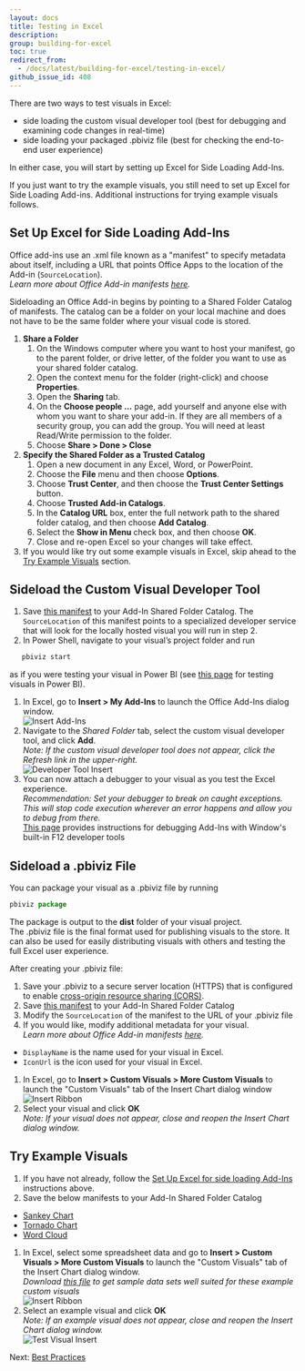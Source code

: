 ```yaml
---
layout: docs
title: Testing in Excel
description: 
group: building-for-excel
toc: true
redirect_from:
  - /docs/latest/building-for-excel/testing-in-excel/
github_issue_id: 408
---
```

There are two ways to test visuals in Excel:
* side loading the custom visual developer tool (best for debugging and examining code changes in real-time)
* side loading your packaged .pbiviz file (best for checking the end-to-end user experience)

In either case, you will start by setting up Excel for Side Loading Add-Ins.

If you just want to try the example visuals, you still need to set up Excel for Side Loading Add-ins.  Additional instructions for trying example visuals follows.

## Set Up Excel for Side Loading Add-Ins
Office add-ins use an .xml file known as a "manifest" to specify metadata about itself, including a URL that points Office Apps to the location of the Add-in (`SourceLocation`).  
*Learn more about Office Add-in manifests <a href="https://docs.microsoft.com/en-us/office/dev/add-ins/develop/add-in-manifests?tabs=tabid-1" target="_blank">here</a>.*  

Sideloading an Office Add-in begins by pointing to a Shared Folder Catalog of manifests.  The catalog can be a folder on your local machine and does not have to be the same folder where your visual code is stored.  
1. **Share a Folder**  
   1. On the Windows computer where you want to host your manifest, go to the parent folder, or drive letter, of the folder you want to use as your shared folder catalog.  
   1. Open the context menu for the folder (right-click) and choose **Properties**.  
   1. Open the **Sharing** tab.
   1. On the **Choose people ...** page, add yourself and anyone else with whom you want to share your add-in. If they are all members of a security group, you can add the group. You will need at least Read/Write permission to the folder. 
   1. Choose **Share > Done > Close**  
1. **Specify the Shared Folder as a Trusted Catalog**  
   1. Open a new document in any Excel, Word, or PowerPoint.  
   1. Choose the **File** menu and then choose **Options**.
   1. Choose **Trust Center**, and then choose the **Trust Center Settings** button.
   1. Choose **Trusted Add-in Catalogs**.
   1. In the **Catalog URL** box, enter the full network path to the shared folder catalog, and then choose **Add Catalog**.
   1. Select the **Show in Menu** check box, and then choose **OK**.
   1. Close and re-open Excel so your changes will take effect.
1. If you would like try out some example visuals in Excel, skip ahead to the [Try Example Visuals](#try-example-visuals) section.

## Sideload the Custom Visual Developer Tool
1. Save [this manifest](../../../assets/excel/manifest/dev-tool-addin.xml) to your Add-In Shared Folder Catalog.  The `SourceLocation` of this manifest points to a specialized developer service that will look for the locally hosted visual you will run in step 2.
1. In Power Shell, navigate to your visual’s project folder and run 
```typescript
   pbiviz start
```
as if you were testing your visual in Power BI (see [this page](../../step-by-step-lab/creating-a-custom-visual/#testing-the-custom-visual) for testing visuals in Power BI).  
1. In Excel, go to **Insert > My Add-Ins** to launch the Office Add-Ins dialog window.  
![Insert Add-Ins](../../../assets/excel/img/addin-insert-ribbon.png)
1. Navigate to the *Shared Folder* tab, select the custom visual developer tool, and click **Add**.  
*Note: If the custom visual developer tool does not appear, click the Refresh link in the upper-right.*  
![Developer Tool Insert](../../../assets/excel/img/dev-tool-addin-insert.png)
1. You can now attach a debugger to your visual as you test the Excel experience.  
*Recommendation: Set your debugger to break on caught exceptions.  This will stop code execution wherever an error happens and allow you to debug from there.*  
<a href="https://docs.microsoft.com/en-us/office/dev/add-ins/testing/debug-add-ins-using-f12-developer-tools-on-windows-10" target="_blank">This page</a> provides instructions for debugging Add-Ins with Window's built-in F12 developer tools

<!-- 1. Save [this manifest](../../../assets/excel/manifest/dev-tool-visual.xml) to your Add-In Shared Folder Catalog.  The `SourceLocation` of this manifest points to a specialized developer service that will look for the locally hosted visual you will run in step 2.
1. In Power Shell, navigate to your visual’s project folder and run 
```typescript
   pbiviz start
```
as if you were testing your visual in Power BI (see [this page](../../step-by-step-lab/creating-a-custom-visual) for testing visuals in Power BI).  
1. In Excel, go to **Insert > Custom Visuals > More Custom Visuals** to launch the "Custom Visuals" tab of the Insert Chart dialog window.  
![Insert Ribbon](../../../assets/excel/img/cv-insert-ribbon.png)
1. Select the custom visual developer tool and click **OK**.  
*Note: If the custom visual developer tool does not appear, close and reopen the Insert Chart dialog window.*  
![Developer Tool Insert](../../../assets/excel/img/dev-tool-visual-insert.png)
1. You can now attach a debugger to your visual as you test the Excel experience.  
*Recommendation: Set your debugger to break on caught exceptions.  This will stop code execution wherever an error happens and allow you to debug from there.*
<a href="https://docs.microsoft.com/en-us/office/dev/add-ins/testing/debug-add-ins-using-f12-developer-tools-on-windows-10" target="_blank">This page</a> provides instructions for debugging Add-Ins with Window's built-in F12 developer tools
--->

## Sideload a .pbiviz File
You can package your visual as a .pbiviz file by running 
```typescript
pbiviz package
```
The package is output to the **dist** folder of your visual project.  
The .pbiviz file is the final format used for publishing visuals to the store.  It can also be used for easily distributing visuals with others and testing the full Excel user experience.  

After creating your .pbiviz file:
1. Save your .pbiviz to a secure server location (HTTPS) that is configured to enable <a href="https://en.wikipedia.org/wiki/Cross-origin_resource_sharing" target="_blank">cross-origin resource sharing (CORS)</a>.
1. Save [this manifest](../../../assets/excel/manifest/packaged-visual.xml) to your Add-In Shared Folder Catalog
1. Modify the `SourceLocation` of the manifest to the URL of your .pbiviz file
1. If you would like, modify additional metadata for your visual.  
*Learn more about Office Add-in manifests <a href="https://docs.microsoft.com/en-us/office/dev/add-ins/develop/add-in-manifests?tabs=tabid-1" target="_blank">here</a>.*
  * `DisplayName` is the name used for your visual in Excel.
  * `IconUrl` is the icon used for your visual in Excel.
1. In Excel, go to **Insert > Custom Visuals > More Custom Visuals** to launch the "Custom Visuals" tab of the Insert Chart dialog window  
![Insert Ribbon](../../../assets/excel/img/cv-insert-ribbon.png)
1. Select your visual and click **OK**  
*Note:  If your visual does not appear, close and reopen the Insert Chart dialog window.*

## Try Example Visuals
1. If you have not already, follow the [Set Up Excel for side loading Add-Ins](#set-up-excel-for-side-loading-add-ins) instructions above. 
1. Save the below manifests to your Add-In Shared Folder Catalog
  * [Sankey Chart](../../../assets/excel/manifest/test-visual-sankey.xml)
  * [Tornado Chart](../../../assets/excel/manifest/test-visual-tornado.xml)
  * [Word Cloud](../../../assets/excel/manifest/test-visual-wordcloud.xml)
1. In Excel, select some spreadsheet data and go to **Insert > Custom Visuals > More Custom Visuals** to launch the "Custom Visuals" tab of the Insert Chart dialog window.  
  *Download [this file](../../../assets/excel/workbook/test-visuals-data.xlsx) to get sample data sets well suited for these example custom visuals*  
![Insert Ribbon](../../../assets/excel/img/cv-insert-ribbon.png)
1. Select an example visual and click **OK**  
*Note:  If an example visual does not appear, close and reopen the Insert Chart dialog window.*  
![Test Visual Insert](../../../assets/excel/img/test-visual-insert.png)

Next: [Best Practices](../best-practices/)